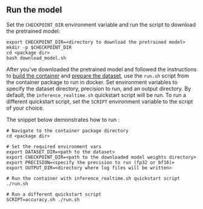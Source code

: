 ## Run the model

Set the `CHECKPOINT_DIR` environment variable and run the script to download the
pretrained model:
```
export CHECKPOINT_DIR=<directory to download the pretrained model>
mkdir -p $CHECKPOINT_DIR
cd <package dir>
bash download_model.sh
```

After you've downloaded the pretrained model and followed the instructions to
[build the container](#build-the-container) and [prepare the dataset](#datasets),
use the `run.sh` script from the container package to run <model name> <mode> in
docker. Set environment variables to specify the dataset directory, precision to run,
and an output directory. By default, the `inference_realtime.sh` quickstart script will
be run. To run a different quickstart script, set the `SCRIPT` environment variable
to the script of your choice.

The snippet below demonstrates how to run <model name> <mode>:
```
# Navigate to the container package directory
cd <package dir>

# Set the required environment vars
export DATASET_DIR=<path to the dataset>
export CHECKPOINT_DIR=<path to the downloaded model weights directory>
export PRECISION=<specify the precision to run (fp32 or bf16)>
export OUTPUT_DIR=<directory where log files will be written>

# Run the container with inference_realtime.sh quickstart script
./run.sh

# Run a different quickstart script
SCRIPT=accuracy.sh ./run.sh
```
